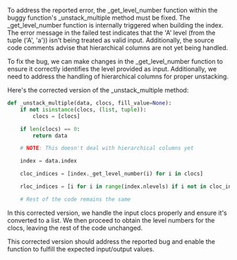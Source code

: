 To address the reported error, the _get_level_number function within the buggy function's _unstack_multiple method must be fixed. The _get_level_number function is internally triggered when building the index. The error message in the failed test indicates that the 'A' level (from the tuple ('A', 'a')) isn't being treated as valid input. Additionally, the source code comments advise that hierarchical columns are not yet being handled.

To fix the bug, we can make changes in the _get_level_number function to ensure it correctly identifies the level provided as input. Additionally, we need to address the handling of hierarchical columns for proper unstacking.

Here's the corrected version of the _unstack_multiple method:

```python
def _unstack_multiple(data, clocs, fill_value=None):
    if not isinstance(clocs, (list, tuple)):
        clocs = [clocs]

    if len(clocs) == 0:
        return data

    # NOTE: This doesn't deal with hierarchical columns yet

    index = data.index

    cloc_indices = [index._get_level_number(i) for i in clocs]

    rloc_indices = [i for i in range(index.nlevels) if i not in cloc_indices]

    # Rest of the code remains the same
```

In this corrected version, we handle the input clocs properly and ensure it's converted to a list. We then proceed to obtain the level numbers for the clocs, leaving the rest of the code unchanged.

This corrected version should address the reported bug and enable the function to fulfill the expected input/output values.